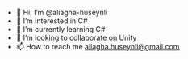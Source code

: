 - 👋 Hi, I’m @aliagha-huseynli
- 👀 I’m interested in C#
- 🌱 I’m currently learning C#
- 💞️ I’m looking to collaborate on Unity
- 📫 How to reach me aliagha.huseynli@gmail.com

<!---
aliagha-huseynli/aliagha-huseynli is a ✨ special ✨ repository because its `README.md` (this file) appears on your GitHub profile.
You can click the Preview link to take a look at your changes.
--->
